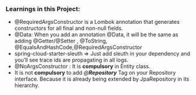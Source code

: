 ### **Learnings in this Project:**

* @RequiredArgsConstructor is a Lombok annotation that generates constructors for all final and non-null fields.
* @Data: When you add an annotation @Data, it will be the same as adding @Getter/@Setter , @ToString, @EqualsAndHashCode,@RequiredArgsConstructor
* spring-cloud-starter-sleuth  => Just add sleuth in your dependency and you’ll see trace ids are propagating in all logs.
* @NoArgsConstructor : It is **compulsory** in Entity class.
* It is not **compulsory** to add _@**Repository**_ Tag on your Repository interface. Because it is already being extended by JpaRepository in its hierarchy.